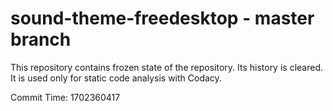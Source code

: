 # sound-theme-freedesktop - master branch

This repository contains frozen state of the repository.
Its history is cleared. It is used only for static code
analysis with Codacy.

Commit Time: 1702360417